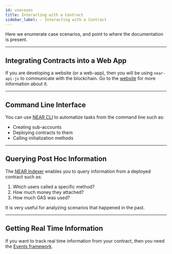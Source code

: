 ```yaml
---
id: usecases
title: Interacting with a Contract
sidebar_label: 💡 Interacting with a Contract
---
```


Here we enumerate case scenarios, and point to where the documentation is present.

---

## Integrating Contracts into a Web App
If you are developing a website (or a web-app), then you will be using `near-api-js` to communicate with the blockchain. Go to the [website](/tools/near-api-js/cookbook) for more information about it.

---

## Command Line Interface
You can use [NEAR CLI](./cli.md) to automatize tasks from the command line such as:
- Creating sub-accounts
- Deploying contracts to them
- Calling initialization methods

---

## Querying Post Hoc Information
The [NEAR Indexer](./indexer4explorer.md) enables you to query information from a deployed contract such as:

1. Which users called a specific method?
2. How much money they attached?
3. How much GAS was used?

It is very useful for analyzing scenarios that happened in the past.

---

## Getting Real Time Information
If you want to track real time information from your contract, then you need the [Events framework](/tools/realtime).

